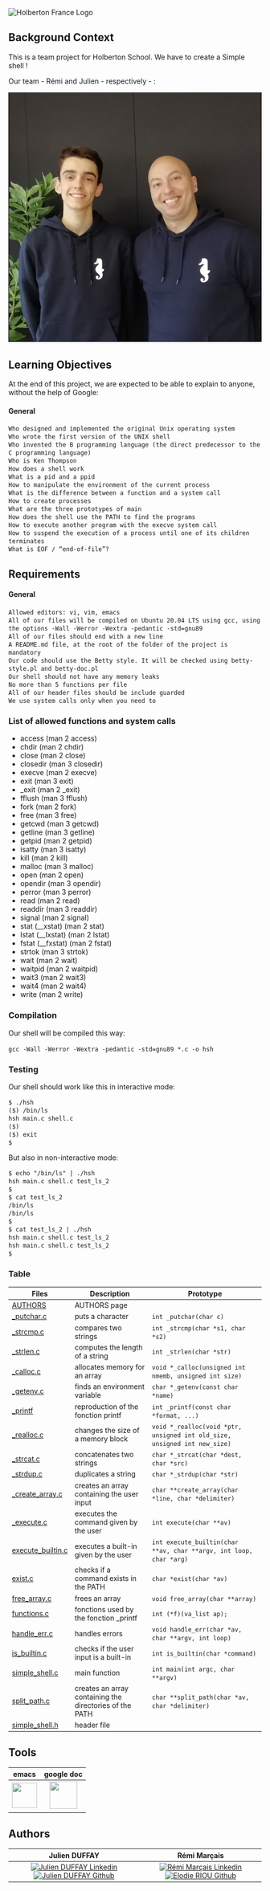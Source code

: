 ![Holberton France Logo](https://cdn-website.partechpartners.com/media/images/Holberton_School_Logo.original.png)
## Background Context

This is a team project for Holberton School. We have to create a Simple shell !

Our team - Rémi and Julien - respectively - :

![Team project Simple Shell](./pictures/team.png)

## Learning Objectives

At the end of this project, we are expected to be able to explain to anyone, without the help of Google:
#### General

    Who designed and implemented the original Unix operating system
    Who wrote the first version of the UNIX shell
    Who invented the B programming language (the direct predecessor to the C programming language)
    Who is Ken Thompson
    How does a shell work
    What is a pid and a ppid
    How to manipulate the environment of the current process
    What is the difference between a function and a system call
    How to create processes
    What are the three prototypes of main
    How does the shell use the PATH to find the programs
    How to execute another program with the execve system call
    How to suspend the execution of a process until one of its children terminates
    What is EOF / “end-of-file”?

## Requirements

#### General

    Allowed editors: vi, vim, emacs
    All of our files will be compiled on Ubuntu 20.04 LTS using gcc, using the options -Wall -Werror -Wextra -pedantic -std=gnu89
    All of our files should end with a new line
    A README.md file, at the root of the folder of the project is mandatory
    Our code should use the Betty style. It will be checked using betty-style.pl and betty-doc.pl
    Our shell should not have any memory leaks
    No more than 5 functions per file
    All of our header files should be include guarded
    We use system calls only when you need to

### List of allowed functions and system calls
- access (man 2 access)
- chdir (man 2 chdir)
- close (man 2 close)
- closedir (man 3 closedir)
- execve (man 2 execve)
- exit (man 3 exit)
- _exit (man 2 _exit)
- fflush (man 3 fflush)
- fork (man 2 fork)
- free (man 3 free)
- getcwd (man 3 getcwd)
- getline (man 3 getline)
- getpid (man 2 getpid)
- isatty (man 3 isatty)
- kill (man 2 kill)
- malloc (man 3 malloc)
- open (man 2 open)
- opendir (man 3 opendir)
- perror (man 3 perror)
- read (man 2 read)
- readdir (man 3 readdir)
- signal (man 2 signal)
- stat (__xstat) (man 2 stat)
- lstat (__lxstat) (man 2 lstat)
- fstat (__fxstat) (man 2 fstat)
- strtok (man 3 strtok)
- wait (man 2 wait)
- waitpid (man 2 waitpid)
- wait3 (man 2 wait3)
- wait4 (man 2 wait4)
- write (man 2 write)

### Compilation
Our shell will be compiled this way:

```gcc -Wall -Werror -Wextra -pedantic -std=gnu89 *.c -o hsh```

### Testing
Our shell should work like this in interactive mode:
```
$ ./hsh
($) /bin/ls
hsh main.c shell.c
($)
($) exit
$
```
But also in non-interactive mode:
```
$ echo "/bin/ls" | ./hsh
hsh main.c shell.c test_ls_2
$
$ cat test_ls_2
/bin/ls
/bin/ls
$
$ cat test_ls_2 | ./hsh
hsh main.c shell.c test_ls_2
hsh main.c shell.c test_ls_2
$
```
### Table
| Files | Description | Prototype |
|-|-| - |
| [AUTHORS](link)| AUTHORS page |
| [_putchar.c](link) | puts a character | ```int _putchar(char c)``` |
| [_strcmp.c](link) | compares two strings | ```int _strcmp(char *s1, char *s2)``` |
| [_strlen.c](link) | computes the length of a string | ```int _strlen(char *str)``` |
| [_calloc.c](link)| allocates memory for an array | ```void *_calloc(unsigned int nmemb, unsigned int size)``` |
| [_getenv.c](link) | finds an environment variable | ```char *_getenv(const char *name)``` |
| [_printf](link) | reproduction of the fonction printf | ```int _printf(const char *format, ...)``` |
| [_realloc.c](link) | changes the size of a memory block | ```void *_realloc(void *ptr, unsigned int old_size, unsigned int new_size)``` |
| [_strcat.c](link)| concatenates two strings| ```char *_strcat(char *dest, char *src)``` |
| [_strdup.c](link) | duplicates a string | ```char *_strdup(char *str)``` |
| [_create_array.c](link) | creates an array containing the user input | ```char **create_array(char *line, char *delimiter)``` |
| [_execute.c](link) | executes the command given by the user | ```int execute(char **av)``` |
| [execute_builtin.c](link)| executes a built-in given by the user | ```int execute_builtin(char **av, char **argv, int loop, char *arg)``` |
| [exist.c](link) | checks if a command exists in the PATH | ```char *exist(char *av)``` |
| [free_array.c](link) | frees an array | ```void free_array(char **array)``` |
| [functions.c](link) | fonctions used by the fonction _printf | ```int (*f)(va_list ap);``` |
| [handle_err.c](link)| handles errors | ```void handle_err(char *av, char **argv, int loop)``` |
| [is_builtin.c](link) | checks if the user input is a built-in | ```int is_builtin(char *command)``` |
| [simple_shell.c](link) | main function | ```int main(int argc, char **argv)``` |
| [split_path.c](link) | creates an array containing the directories of the PATH | ```char **split_path(char *av, char *delimiter)``` |
| [simple_shell.h](link)| header file |



## Tools

| emacs | google doc |
|:---:|:---:|
| <img width="50" height="50" src=./pictures/logo_emacs.png> | <img width="55" height="55" src=./pictures/logo_google_doc.png> |

## Authors

| Julien DUFFAY | Rémi Marçais |
|:---:|:---:|
|<a href="https://www.linkedin.com/in/julien-duffay-206822a5/"> <img alt="Julien DUFFAY Linkedin" width="40px" src=./pictures/logo_linkedin.png> <a href="https://github.com/julien3641"> <img alt="Julien DUFFAY Github" width="40px" src=./pictures/logo_github.png> | <a href="https://www.linkedin.com/in/r%C3%A9mi-mar%C3%A7ais-274a4421a/"> <img alt="Rémi Marçais Linkedin" width="40px" src=./pictures/logo_linkedin.png> <a href="https://github.com/rmarcais"> <img alt="Elodie RIOU Github" width="40px" src=./pictures/logo_github.png> |